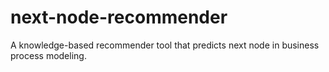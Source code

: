 # next-node-recommender
A knowledge-based recommender tool that predicts next node in business process modeling.
